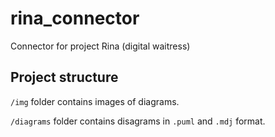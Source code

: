 # rina_connector
Connector for project Rina (digital waitress) 
## Project structure
`/img` folder contains images of diagrams.  

`/diagrams` folder contains disagrams  in `.puml` and `.mdj` format.
